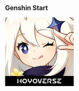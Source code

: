 ## Genshin Start
![Image text](https://github.com/OctSakura/TM1118/blob/main/%E5%8E%9F%E7%A5%9E.jpeg)
